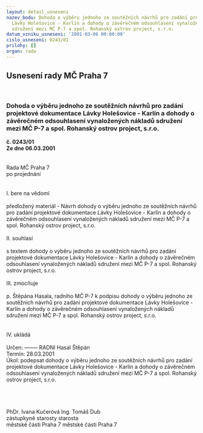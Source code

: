 ```yaml
---
layout: detail_usneseni
nazev_bodu: Dohoda o výběru jednoho ze soutěžních návrhů pro zadání projektové dokumentace
  Lávky Holešovice - Karlín a dohody o závěrečném odsouhlasení vynaložených nákladů
  sdružení mezi MČ P-7 a spol. Rohanský ostrov project, s.r.o.
datum_vzniku_usneseni: '2001-03-06 00:00:00'
cislo_usneseni: 0243/01
prilohy: []
organ: rada
---
```

<div id="ucUsn_pList" class="usn">
	<span><h2>Usnesení rady MČ Praha 7 </h2>
<br></span><div class="standBody">
<span><h3>Dohoda o výběru jednoho ze soutěžních návrhů pro zadání projektové dokumentace Lávky Holešovice - Karlín a dohody o závěrečném odsouhlasení vynaložených nákladů sdružení mezi MČ P-7 a spol. Rohanský ostrov project, s.r.o.</h3></span><div class="center">
		<strong>č. 0243/01</strong><br>
	</div>
<div class="center">
		<strong>Ze dne 06.03.2001</strong><br><br>
	</div>
<br>Rada MČ Praha 7<br>po projednání<br><br><br>I.	bere na vědomí<br><br> předložený materiál - Návrh dohody o výběru jednoho ze soutěžních návrhů pro zadání projektové dokumentace Lávky Holešovice - Karlín a dohody o závěrečném odsouhlasení vynaložených nákladů sdružení mezi MČ P-7 a spol. Rohanský ostrov project, s.r.o.<br><br>II.	souhlasí <br><br>s textem dohody o výběru jednoho ze soutěžních návrhů pro zadání projektové dokumentace Lávky Holešovice - Karlín a dohody o závěrečném odsouhlasení vynaložených nákladů sdružení mezi MČ P-7 a spol. Rohanský ostrov project, s.r.o.<br><br>III.	zmocňuje <br><br>p. Štěpána Hasala, radního MČ P-7 k podpisu dohody o výběru jednoho ze soutěžních návrhů pro zadání projektové dokumentace Lávky Holešovice - Karlín a dohody o závěrečném odsouhlasení vynaložených nákladů sdružení mezi MČ P-7 a spol. Rohanský ostrov project, s.r.o.<br><br><br>IV.	ukládá <br><br> Určen:	–––––	RADNI Hasal Štěpán<br>Termín: 28.03.2001<br>Úkol:	podepsat dohody o výběru jednoho ze soutěžních návrhů pro zadání projektové dokumentace Lávky Holešovice - Karlín a dohody o závěrečném odsouhlasení vynaložených nákladů sdružení mezi MČ P-7 a spol. Rohanský ostrov project, s.r.o.<br>  <br> <br><br><br>             PhDr. Ivana Kučerová                                                                       Ing. Tomáš Dub<br>                zástupkyně starosty                                                                                 starosta<br>               městské části Praha 7                                                                     městské části Praha 7<br><br><br><br><br><br>
</div>
</div>